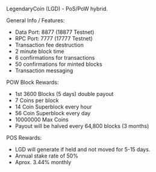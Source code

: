 LegendaryCoin (LGD) - PoS/PoW hybrid.

General Info / Features:

   - Data Port: 8877 (18877 Testnet)
   - RPC Port: 7777 (17777 Testnet)
   - Transaction fee destruction
   - 2 minute block time
   - 6 confirmations for transactions
   - 50 confirmations for minted blocks
   - Transaction messaging

POW Block Rewards:

   - 1st 3600 Blocks (5 days) double payout 
   - 7 Coins per block
   - 14 Coin Superblock every hour
   - 56 Coin Superblock every day
   - 10000000 Max Coins
   - Payout will be halved every 64,800 blocks (3 months)

POS Rewards:

   - LGD will generate if held and not moved for 5-15 days.
   - Annual stake rate of 50%
   - Aprox. 3.44% monthly

